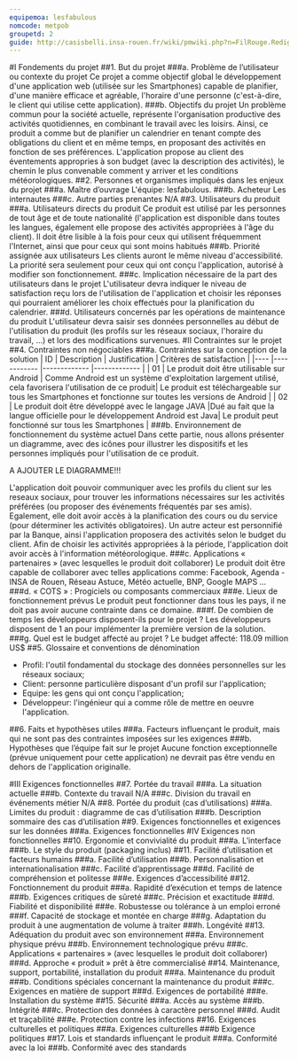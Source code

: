 ```yaml
---
equipemoa: lesfabulous
nomcode: metpob
groupetd: 2
guide: http://casisbelli.insa-rouen.fr/wiki/pmwiki.php?n=FilRouge.RedigerCdc
---
```


#I	Fondements du projet
##1. But du projet
###a. Problème de l’utilisateur ou contexte du projet 
Ce projet a comme objectif global le développement d'une application web (utilisée sur les Smartphones) capable de planifier, d'une  manière efficace et agréable, l'horaire d'une personne (c'est-à-dire, le client qui utilise cette application).
###b. Objectifs du projet
Un problème commun pour la société actuelle, représente l'organisation productive des activités quotidiennes, en  combinant le travail avec les loisirs. Ainsi, ce produit a comme but de planifier un calendrier en tenant compte des obligations du client et en même temps, en proposant des activités en fonction de ses préférences. L'application propose au client des éventements appropries à son budget (avec la description des activités), le chemin le plus convenable comment y arriver et les conditions météorologiques. 
##2. Personnes et organismes impliqués dans les enjeux du projet 
###a. Maître d’ouvrage
L'équipe: lesfabulous.
###b. Acheteur
Les internautes
###c. Autre parties prenantes
N/A
##3. Utilisateurs du produit
###a.	Utilisateurs directs du produit
Ce produit est utilisé par les personnes de tout âge et de toute nationalité (l'application est disponible dans toutes les langues, également elle propose des activités appropriées à l'âge du client). Il doit être lisible à la fois pour ceux qui utilisent fréquemment l'Internet, ainsi que pour ceux qui sont moins habitués
###b. Priorité assignée aux utilisateurs
Les clients auront le même niveau d'accessibilité. La priorité sera seulement pour ceux qui ont conçu l'application, autorisé à modifier son fonctionnement.
###c. Implication nécessaire de la part des utilisateurs dans le projet
L'utilisateur devra indiquer le niveau de satisfaction reçu lors de l'utilisation de l'application et choisir les réponses qui pourraient améliorer les choix effectués pour la planification du calendrier.
###d. Utilisateurs concernés par les opérations de maintenance du produit
L'utilisateur devra saisir ses données personnelles au début de l'utilisation du produit (les profils sur les réseaux sociaux, l'horaire du travail, ...) et lors des modifications survenues.
#II	Contraintes sur le projet 
##4. Contraintes non négociables
###a. Contraintes sur la conception de la solution
| ID 	| Description 	| Justification 	| Critères de satisfaction 	|
|----	|------------	|-------------	|-------------	|
|  01  	|   Le produit doit être utilisable sur Android	| Comme Android est un système d'exploitation largement utilisé, cela favorisera l'utilisation de ce produit|   Le produit est téléchargeable sur tous les Smartphones et fonctionne sur toutes les versions de Android     	|
|  02  	|   Le produit doit être développé avec le langage JAVA 	|Dué au fait que la langue officielle pour le développement Android est Java|   Le produit peut fonctionné sur tous les Smartphones |
###b. Environnement de fonctionnement du système actuel
Dans cette partie, nous allons présenter un diagramme, avec des icônes pour  illustrer les dispositifs et les personnes   impliqués pour l'utilisation de ce produit. 


A AJOUTER LE DIAGRAMME!!!

L'application doit pouvoir communiquer avec les profils du client sur les reseaux sociaux, pour trouver les informations nécessaires sur les activités préférées (ou proposer des événements fréquentés par ses amis). Egalement, elle doit avoir accès à la planification des cours ou du service (pour déterminer les activités obligatoires). Un autre acteur est personnifié par la Banque, ainsi l'application proposera des activités selon le budget du client. Afin de choisir les activités appropriées à la période, l'application doit avoir accès à l'information météorologique.
###c. Applications « partenaires » (avec lesquelles le produit doit collaborer)
Le produit doit être capable de collaborer avec telles applications comme: Facebook, Agenda - INSA de Rouen, Réseau Astuce, Météo actuelle, BNP, Google MAPS ...
###d. « COTS » : Progiciels ou composants commerciaux
###e. Lieux de fonctionnement prévus
Le produit peut fonctionner dans tous les pays, il ne doit pas avoir aucune contrainte dans ce domaine.
###f. De combien de temps les développeurs disposent-ils pour le projet ?
Les développeurs disposent de 1 an pour implémenter la première version de la solution. 
###g. Quel est le budget affecté au projet ?
Le budget affecté: 118.09  million US$ 
##5. Glossaire et conventions de dénomination
- Profil: l'outil fondamental du stockage des données personnelles sur les réseaux sociaux;
- Client: personne particulière disposant d'un profil sur l'application;
- Equipe: les gens qui ont conçu l'application;
- Développeur: l'ingénieur qui a comme rôle de mettre en oeuvre l'application.

##6. Faits et hypothèses utiles
###a. Facteurs influençant le produit, mais qui ne sont pas des contraintes imposées sur les exigences
###b. Hypothèses que l’équipe fait sur le projet
Aucune fonction exceptionnelle (prévue uniquement pour cette application) ne devrait pas être vendu en dehors de l'application originalle. 

#III	Exigences fonctionnelles
##7. Portée du travail
###a. La situation actuelle
###b. Contexte du travail
N/A
###c. Division du travail en événements métier
N/A
##8. Portée du produit (cas d’utilisations)
###a. Limites du produit : diagramme de cas d’utilisation
###b. Description sommaire des cas d’utilisation
##9. Exigences fonctionnelles et exigences sur les données
###a. Exigences fonctionnelles
#IV	Exigences non fonctionnelles
##10. Ergonomie et convivialité du produit
###a. L’interface
###b. Le style du produit (packaging inclus)
##11. Facilité d’utilisation et facteurs humains 
###a. Facilité d’utilisation
###b. Personnalisation et internationalisation
###c. Facilité d’apprentissage
###d. Facilité de compréhension et politesse
###e. Exigences d’accessibilité
##12. Fonctionnement du produit
###a. Rapidité d’exécution et temps de latence
###b. Exigences critiques de sûreté
###c. Précision et exactitude
###d. Fiabilité et disponibilité
###e. Robustesse ou tolérance à un emploi erroné
###f. Capacité de stockage et montée en charge
###g. Adaptation du produit à une augmentation de volume à traiter
###h. Longévité
##13. Adéquation du produit avec son environnement
###a. Environnement physique prévu
###b. Environnement technologique prévu
###c. Applications « partenaires » (avec lesquelles le produit doit collaborer) 
###d. Approche « produit » prêt à être commercialisé
##14. Maintenance, support, portabilité, installation du produit
###a. Maintenance du produit 
###b. Conditions spéciales concernant la maintenance du produit
###c. Exigences en matière de support
###d. Exigences de portabilité
###e. Installation du système
##15. Sécurité
###a. Accès au système
###b. Intégrité
###c. Protection des données à caractère personnel
###d. Audit et traçabilité
###e. Protection contre les infections
##16. Exigences culturelles et politiques 
###a. Exigences culturelles
###b Exigence politiques
##17. Lois et standards influençant le produit
###a. Conformité avec la loi
###b. Conformité avec des standards
